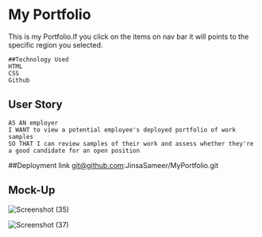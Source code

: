 #  My Portfolio
This is my Portfolio.If you click on the items on nav bar it will points to the specific region you selected.
```
##Technology Used
HTML
CSS
Github
```
## User Story

```
AS AN employer
I WANT to view a potential employee's deployed portfolio of work samples
SO THAT I can review samples of their work and assess whether they're a good candidate for an open position
```


##Deployment link
git@github.com:JinsaSameer/MyPortfolio.git


## Mock-Up
![Screenshot (35)](https://user-images.githubusercontent.com/101385521/168740382-e97275ba-4287-420d-a089-7218e8978166.png)

![Screenshot (37)](https://user-images.githubusercontent.com/101385521/168740408-f2b5d62a-e1c7-4863-a53a-698bbca38b1f.png)


